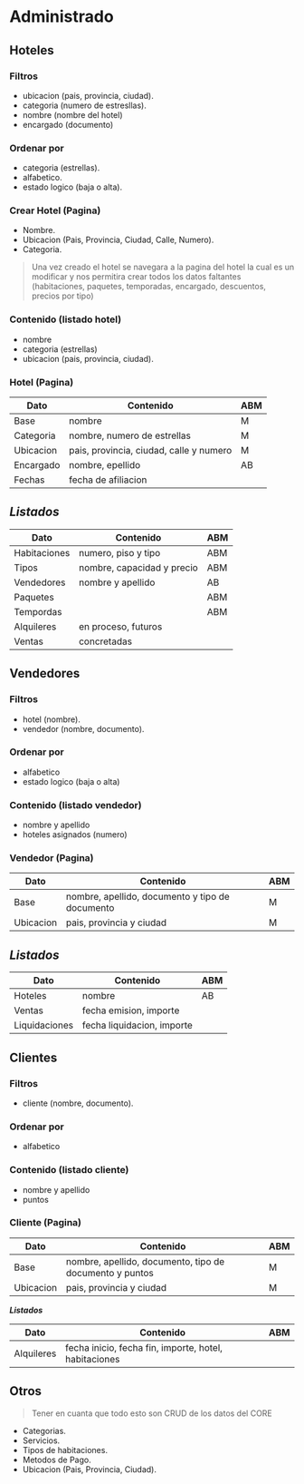 # Administrado

## Hoteles

### Filtros

- ubicacion (pais, provincia, ciudad).
- categoria (numero de estresllas).
- nombre (nombre del hotel)
- encargado (documento)

### Ordenar por

- categoria (estrellas).
- alfabetico.
- estado logico (baja o alta).

### Crear Hotel (Pagina)

- Nombre.
- Ubicacion (Pais, Provincia, Ciudad, Calle, Numero).
- Categoria.

> Una vez creado el hotel se navegara a la pagina del hotel la cual es un modificar y nos permitira crear todos los datos faltantes (habitaciones, paquetes, temporadas, encargado, descuentos, precios por tipo)

### Contenido (listado hotel)

- nombre
- categoria (estrellas)
- ubicacion (pais, provincia, ciudad).

### Hotel (Pagina)

| Dato      | Contenido                               | ABM |
| --------- | --------------------------------------- | --- |
| Base      | nombre                                  | M   |
| Categoria | nombre, numero de estrellas             | M   |
| Ubicacion | pais, provincia, ciudad, calle y numero | M   |
| Encargado | nombre, epellido                        | AB  |
| Fechas    | fecha de afiliacion                     |     |

## _Listados_

| Dato         | Contenido                  | ABM |
| ------------ | -------------------------- | --- |
| Habitaciones | numero, piso y tipo        | ABM |
| Tipos        | nombre, capacidad y precio | ABM |
| Vendedores   | nombre y apellido          | AB  |
| Paquetes     |                            | ABM |
| Tempordas    |                            | ABM |
| Alquileres   | en proceso, futuros        |     |
| Ventas       | concretadas                |     |

## Vendedores

### Filtros

- hotel (nombre).
- vendedor (nombre, documento).

### Ordenar por

- alfabetico
- estado logico (baja o alta)

### Contenido (listado vendedor)

- nombre y apellido
- hoteles asignados (numero)

### Vendedor (Pagina)

| Dato      | Contenido                                       | ABM |
| --------- | ----------------------------------------------- | --- |
| Base      | nombre, apellido, documento y tipo de documento | M   |
| Ubicacion | pais, provincia y ciudad                        | M   |

## _Listados_

| Dato          | Contenido                  | ABM |
| ------------- | -------------------------- | --- |
| Hoteles       | nombre                     | AB  |
| Ventas        | fecha emision, importe     |     |
| Liquidaciones | fecha liquidacion, importe |     |

## Clientes

### Filtros

- cliente (nombre, documento).

### Ordenar por

- alfabetico

### Contenido (listado cliente)

- nombre y apellido
- puntos

### Cliente (Pagina)

| Dato      | Contenido                                               | ABM |
| --------- | ------------------------------------------------------- | --- |
| Base      | nombre, apellido, documento, tipo de documento y puntos | M   |
| Ubicacion | pais, provincia y ciudad                                | M   |

**_Listados_**

| Dato       | Contenido                                             | ABM |
| ---------- | ----------------------------------------------------- | --- |
| Alquileres | fecha inicio, fecha fin, importe, hotel, habitaciones |     |

## Otros

> Tener en cuanta que todo esto son CRUD de los datos del CORE

- Categorias.
- Servicios.
- Tipos de habitaciones.
- Metodos de Pago.
- Ubicacion (Pais, Provincia, Ciudad).

